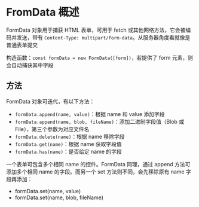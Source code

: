 # FromData 概述

FormData 对象用于捕获 HTML 表单，可用于 fetch 或其他网络方法，它会被编码并发送，带有 `Content-Type: multipart/form-data`。从服务器角度看就像是普通表单提交

构造函数：`const formData = new FormData([form])`，若提供了 form 元素，则会自动捕获其中字段

## 方法

FormData 对象可迭代，有以下方法：

- `formData.append(name, value)`：根据 name 和 value 添加字段
- `formData.append(name, blob, fileName)`：添加二进制字段值（Blob 或 File），第三个参数为对应文件名
- `formData.delete(name)`：根据 name 移除字段
- `formData.get(name)`：根据 name 获取字段值
- `formData.has(name)`：是否给定 name 的字段

一个表单可包含多个相同 name 的控件。FormData 同理，通过 append 方法可添加多个相同 name 的字段。而另一个 set 方法则不同，会先移除原有 name 字段再添加：

- formData.set(name, value)
- formData.set(name, blob, fileName)
